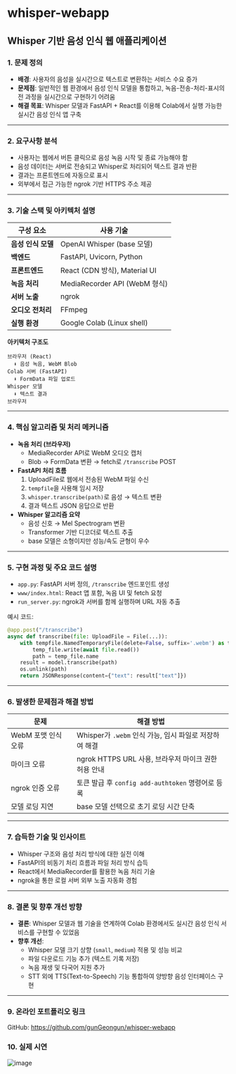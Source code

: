 # whisper-webapp
## Whisper 기반 음성 인식 웹 애플리케이션
### 1. 문제 정의

- **배경**: 사용자의 음성을 실시간으로 텍스트로 변환하는 서비스 수요 증가
- **문제점**: 일반적인 웹 환경에서 음성 인식 모델을 통합하고, 녹음-전송-처리-표시의 전 과정을 실시간으로 구현하기 어려움
- **해결 목표**: Whisper 모델과 FastAPI + React를 이용해 Colab에서 실행 가능한 실시간 음성 인식 앱 구축

---

### 2. 요구사항 분석

- 사용자는 웹에서 버튼 클릭으로 음성 녹음 시작 및 종료 가능해야 함
- 음성 데이터는 서버로 전송되고 Whisper로 처리되어 텍스트 결과 반환
- 결과는 프론트엔드에 자동으로 표시
- 외부에서 접근 가능한 ngrok 기반 HTTPS 주소 제공

---

### 3. 기술 스택 및 아키텍처 설명

| 구성 요소 | 사용 기술 |
| --- | --- |
| **음성 인식 모델** | OpenAI Whisper (base 모델) |
| **백엔드** | FastAPI, Uvicorn, Python |
| **프론트엔드** | React (CDN 방식), Material UI |
| **녹음 처리** | MediaRecorder API (WebM 형식) |
| **서버 노출** | ngrok |
| **오디오 전처리** | FFmpeg |
| **실행 환경** | Google Colab (Linux shell) |

**아키텍처 구조도**

```
브라우저 (React)
  ⬇ 음성 녹음, WebM Blob
Colab 서버 (FastAPI)
  ⬇ FormData 파일 업로드
Whisper 모델
  ⬇ 텍스트 결과
브라우저
```

---

### 4. 핵심 알고리즘 및 처리 메커니즘

- **녹음 처리 (브라우저)**
    - MediaRecorder API로 WebM 오디오 캡처
    - Blob → FormData 변환 → fetch로 `/transcribe` POST
- **FastAPI 처리 흐름**
    1. UploadFile로 웹에서 전송된 WebM 파일 수신
    2. `tempfile`을 사용해 임시 저장
    3. `whisper.transcribe(path)`로 음성 → 텍스트 변환
    4. 결과 텍스트 JSON 응답으로 반환
- **Whisper 알고리즘 요약**
    - 음성 신호 → Mel Spectrogram 변환
    - Transformer 기반 디코더로 텍스트 추출
    - base 모델은 소형이지만 성능/속도 균형이 우수

---

### 5. 구현 과정 및 주요 코드 설명

- `app.py`: FastAPI 서버 정의, `/transcribe` 엔드포인트 생성
- `www/index.html`: React 앱 포함, 녹음 UI 및 fetch 요청
- `run_server.py`: ngrok과 서버를 함께 실행하며 URL 자동 추출

예시 코드:

```python
@app.post("/transcribe")
async def transcribe(file: UploadFile = File(...)):
    with tempfile.NamedTemporaryFile(delete=False, suffix='.webm') as temp_file:
        temp_file.write(await file.read())
        path = temp_file.name
    result = model.transcribe(path)
    os.unlink(path)
    return JSONResponse(content={"text": result["text"]})
```

---

### 6. 발생한 문제점과 해결 방법

| 문제 | 해결 방법 |
| --- | --- |
| WebM 포맷 인식 오류 | Whisper가 `.webm` 인식 가능, 임시 파일로 저장하여 해결 |
| 마이크 오류 | ngrok HTTPS URL 사용, 브라우저 마이크 권한 허용 안내 |
| ngrok 인증 오류 | 토큰 발급 후 `config add-authtoken` 명령어로 등록 |
| 모델 로딩 지연 | base 모델 선택으로 초기 로딩 시간 단축 |

---

### 7. 습득한 기술 및 인사이트

- Whisper 구조와 음성 처리 방식에 대한 실전 이해
- FastAPI의 비동기 처리 흐름과 파일 처리 방식 습득
- React에서 MediaRecorder를 활용한 녹음 처리 기술
- ngrok을 통한 로컬 서버 외부 노출 자동화 경험

---

### 8. 결론 및 향후 개선 방향

- **결론**: Whisper 모델과 웹 기술을 연계하여 Colab 환경에서도 실시간 음성 인식 서비스를 구현할 수 있었음
- **향후 개선**:
    - Whisper 모델 크기 상향 (`small`, `medium`) 적용 및 성능 비교
    - 파일 다운로드 기능 추가 (텍스트 기록 저장)
    - 녹음 재생 및 다국어 지원 추가
    - STT 외에 TTS(Text-to-Speech) 기능 통합하여 양방향 음성 인터페이스 구현

---

### 9. 온라인 포트폴리오 링크

GitHub: https://github.com/gunGeongun/whisper-webapp

### 10. 실제 시연

![image](https://github.com/user-attachments/assets/b939ff15-1e1d-4465-89d9-d71a04f34bba)

